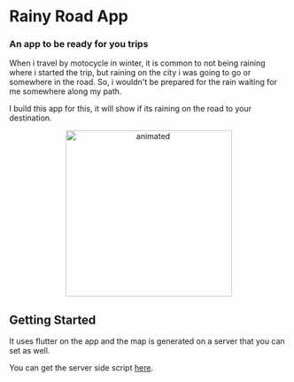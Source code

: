 # Rainy Road App

### An app to be ready for you trips


When i travel by motocycle in winter, it is common to not being raining where i started the trip, but raining on the city i was going to go or somewhere in the road.
So, i wouldn't be prepared for the rain waiting for me somewhere along my path.

I build this app for this, it will show if its raining on the road to your destination.

<p align="center">
  <img src="https://github.com/rtalis/rainy-road-app/blob/main/assets/demo.gif" width="300" alt="animated" />
</p>

## Getting Started

It uses flutter on the app and the map is generated on a server that you can set as well.

You can get the server side script [here]([https://pages.github.com/](https://github.com/rtalis/rainy_road)https://github.com/rtalis/rainy_road).



